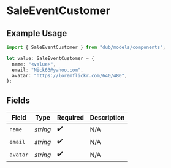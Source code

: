 # SaleEventCustomer

## Example Usage

```typescript
import { SaleEventCustomer } from "dub/models/components";

let value: SaleEventCustomer = {
  name: "<value>",
  email: "Nick63@yahoo.com",
  avatar: "https://loremflickr.com/640/480",
};
```

## Fields

| Field              | Type               | Required           | Description        |
| ------------------ | ------------------ | ------------------ | ------------------ |
| `name`             | *string*           | :heavy_check_mark: | N/A                |
| `email`            | *string*           | :heavy_check_mark: | N/A                |
| `avatar`           | *string*           | :heavy_check_mark: | N/A                |